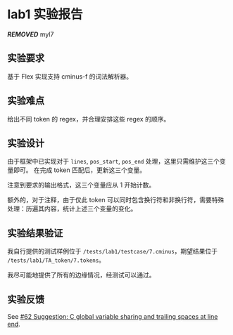 # lab1 实验报告

***REMOVED*** myl7

## 实验要求

基于 Flex 实现支持 cminus-f 的词法解析器。

## 实验难点

给出不同 token 的 regex，并合理安排这些 regex 的顺序。

## 实验设计

由于框架中已实现对于 `lines`, `pos_start`, `pos_end` 处理，这里只需维护这三个变量即可。
在完成 token 匹配后，更新这三个变量。

注意到要求的输出格式，这三个变量应从 1 开始计数。

额外的，对于注释，由于仅此 token 可以同时包含换行符和非换行符，需要特殊处理：历遍其内容，统计上述三个变量的变化。

## 实验结果验证

我自行提供的测试样例位于 `/tests/lab1/testcase/7.cminus`，期望结果位于 `/tests/lab1/TA_token/7.tokens`。

我尽可能地提供了所有的边缘情况，经测试可以通过。

## 实验反馈

See [#62 Suggestion: C global variable sharing and trailing spaces at line end](staff/2020-fall-notice_board#62).
